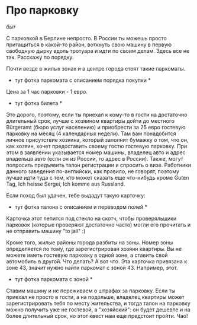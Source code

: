# Про парковку

*быт*

С парковкой в Берлине непросто. В России ты можешь просто притащиться в какой-то район, воткнуть свою машину в первую свободную дырку вдоль тротуара и идти по своим делам. Здесь все не так. Расскажу по порядку.

Почти везде в жилых зонах и в центре города стоят такие паркоматы.

* тут фотка паркомата с описанием порядка покупки *

Цена за 1 час парковки - 1 евро.

* тут фотка билета *

Это дорого, поэтому, если ты приехал к кому-то в гости на достаточно длительный срок, лучше с хозяином квартиры дойти до местного Bürgeramt (бюро услуг населению) и приобрести за 25 евро гостевую парковку на месяц (4 календарных недели). Там вам понадобится личное присутствие хозяина, который заполнит бумажку о том, что он, как хозяин, хочет предоставить своему гостю гостевую парковку. При этом в заявлении указывается номер машины, владелец авто и адрес владельца авто (если он из России, то адрес в России). Также, могут попросить предъявить талон регистрации и спросить о визе. Работники данного заведения по-английски, как правило, не говорят, поэтому лучше идти туда с тем, кто может сказать еще что-нибудь кроме Guten Tag, Ich heisse Sergei, Ich komme aus Russland.

Если поход был удачен, тебе выдадут такую карточку:

* тут фотка талона с описанием и переводом полей *

Карточка этот лепится под стекло на скотч, чтобы проверяльщики парковок (которые проверяют достаточно часто) могли его прочитать и не отправить машину "to jail" :) 

Кроме того, жилые районы города разбиты на зоны. Номер зоны определяется по тому, где зарегистрирован хозяин квартиры. Вы не можете иметь гостевую парковку в одной зоне, а ставить свой автомобиль в другой. Что делать? А вот что. Эта карточка привязана к зоне 43, значит нужно найти паркомат с зоной 43. Например, этот.

* тут фотка паркомата с зоной *

Ставим машину и не переживаем о штрафах за парковку. Если ты приехал не просто в гости, а на подольше, владелец квартиры может зарегистрировать тебя по месту жительства, и тогда талон на парковку можно получить уже не гостевой, а "хозяйский": он будет дешевле и на более длительный срок, но этот квест нам еще предстоит пройти. Чао!

